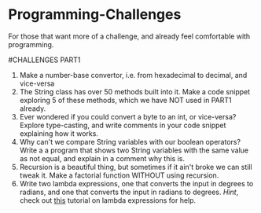# Programming-Challenges
For those that want more of a challenge, and already feel comfortable with programming.

#CHALLENGES PART1
1. Make a number-base convertor, i.e. from hexadecimal to decimal, and vice-versa
2. The String class has over 50 methods built into it. Make a code snippet
   exploring 5 of these methods, which we have NOT used in PART1 already.
3. Ever wondered if you could convert a byte to an int, or vice-versa? Explore
   type-casting, and write comments in your code snippet explaining how it works.
4. Why can't we compare String variables with our boolean operators? Write a
   a program that shows two String variables with the same value as not equal, and explain in a comment why this is.
5. Recursion is a beautiful thing, but sometimes if it ain't broke
   we can still tweak it. Make a factorial function WITHOUT using recursion.
6. Write two lambda expressions, one that converts the input in degrees to radians,
   and one that converts the input in radians to degrees. *Hint*, check out [this](https://www.tutorialspoint.com/java8/java8_lambda_expressions.htm)
   tutorial on lambda expressions for help.